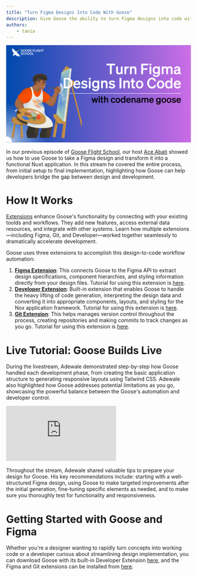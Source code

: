 ```yaml
---
title: "Turn Figma Designs Into Code With Goose"
description: Give Goose the ability to turn Figma designs into code with the Figma extension.
authors: 
    - tania
---
```


![blog cover](goosefigma.png)


In our previous episode of [Goose Flight School](https://www.youtube.com/playlist?list=PLyMFt_U2IX4s1pMaidir5P4lSfjUK6Nzm), our host [Ace Abati](https://www.linkedin.com/in/acekyd/) showed us how to use Goose to take a Figma design and transform it into a functional Nuxt application. In this stream he covered the entire process, from initial setup to final implementation, highlighting how Goose can help developers bridge the gap between design and development.

<!--truncate-->

# How It Works
[Extensions](https://block.github.io/goose/docs/getting-started/using-extensions) enhance Goose's functionality by connecting with your existing toolds and workflows. They add new features, access external data resources, and integrate with other systems. Learn how multiple extensions—including Figma, Git, and Developer—worked together seamlessly to dramatically accelerate development. 

Goose uses three extensions to accomplish this design-to-code workflow automation:
1. **[Figma Extension](https://github.com/hapins/figma-mcp#readme)**: This connects Goose to the Figma API to extract design specifications, component hierarchies, and styling information directly from your design files. Tutorial for using this extension is [here](https://block.github.io/goose/docs/tutorials/figma-mcp).
2. **[Developer Extension](https://github.com/block/goose/tree/main/crates/goose-mcp/src/developer)**: Built-in extension that enables Goose to handle the heavy lifting of code generation, interpreting the design data and converting it into appropriate components, layouts, and styling for the Nox application framework. Tutorial for using this extension is [here](https://block.github.io/goose/docs/tutorials/developer-mcp).
3. **[Git Extension](https://github.com/modelcontextprotocol/servers/tree/main/src/git)**: This helps manages version control throughout the process, creating repositories and making commits to track changes as you go. Tutorial for using this extension is [here](https://block.github.io/goose/docs/tutorials/github-mcp).

# Live Tutorial: Goose Builds Live
During the livestream, Adewale demonstrated step-by-step how Goose handled each development phase, from creating the basic application structure to generating responsive layouts using Tailwind CSS. Adewale also highlighted how Goose addresses potential limitations as you go, showcasing the powerful balance between the Goose's automation and developer control.

<iframe class="aspect-ratio" src="https://www.youtube.com/embed/_9t_N9zKwKM?si=r3e1MkrjS-f2AvkI" title="YouTube video player" frameborder="0" allow="accelerometer; autoplay; clipboard-write; encrypted-media; gyroscope; picture-in-picture; web-share" referrerpolicy="strict-origin-when-cross-origin" allowfullscreen></iframe>

Throughout the stream, Adewale shared valuable tips to prepare your design for Goose. His key recommendations include: starting with a well-structured Figma design, using Goose to make targeted improvements after the initial generation, fine-tuning specific elements as needed, and to make sure you thoroughly test for functionality and responsiveness.

# Getting Started with Goose and Figma
Whether you're a designer wanting to rapidly turn concepts into working code or a developer curious about streamlining design implementation, you can download Goose with its built-in Developer Extension [here](https://block.github.io/goose/docs/getting-started/installation), and the Figma and Git extensions can be installed from [here](https://block.github.io/goose/v1/extensions/).

<head>
  <meta property="og:title" content="Goose Flight School: Turn Figma Designs Into Code With Goose" />
  <meta property="og:type" content="article" />
  <meta property="og:url" content="https://block.github.io/goose/blog/2025/03/12/goose-figma-mcp" />
  <meta property="og:description" content="Give Goose the ability to turn Figma designs into code with the Figma extension." />
  <meta property="og:image" content="https://block.github.io/goose/assets/images/goosefigma.png" />
  <meta name="twitter:card" content="summary_large_image" />
  <meta property="twitter:domain" content="block.github.io/goose" />
  <meta name="twitter:title" content="Goose Flight School: Turn Figma Designs Into Code With Goose" />
  <meta name="twitter:description" content="Give Goose the ability to turn Figma designs into code with the Figma extension." />
  <meta name="twitter:image" content="https://block.github.io/goose/assets/images/goosefigma.png" />
</head>